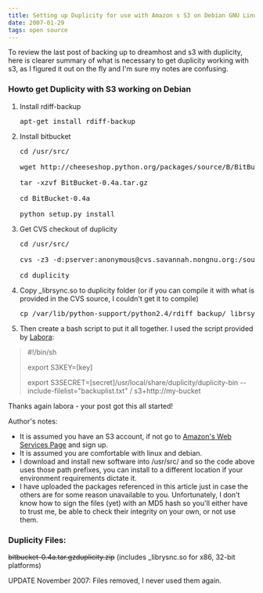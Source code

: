 ```yaml
---
title: Setting up Duplicity for use with Amazon s S3 on Debian GNU Linux to backup on Dreamhost
date: 2007-01-29
tags: open source
---
```

To review the last post of backing up to dreamhost and s3 with duplicity, here is  clearer summary of what is necessary to get duplicity working with s3, as I figured it out on the fly and I'm sure my notes are confusing.
<h3>Howto get Duplicity with S3 working on Debian</h3><ol><li>Install rdiff-backup</li>

<pre>apt-get install rdiff-backup</pre><li>Install bitbucket</li>

<pre>cd /usr/src/

wget http://cheeseshop.python.org/packages/source/B/BitBucket/BitBucket-0.4a.tar.gz

tar -xzvf BitBucket-0.4a.tar.gz

cd BitBucket-0.4a

python setup.py install</pre><li>Get CVS checkout of duplicity</li>

<pre>cd /usr/src/

cvs -z3 -d:pserver:anonymous@cvs.savannah.nongnu.org:/sources/duplicity co duplicity

cd duplicity</pre><li>Copy _librsync.so to duplicity folder (or if you can compile it with what is provided in the CVS source, I couldn't get it to compile)</li>

<pre>cp /var/lib/python-support/python2.4/rdiff_backup/_librsync.so /usr/src/duplicity/duplicity/</pre><li>Then create a bash script to put it all together. I used the script provided by <a href="http://labora.harnvi.net/?p=34">Labora</a>:</li></ol>

<blockquote>#!/bin/sh

export S3KEY=[key]

export S3SECRET=[secret]/usr/local/share/duplicity/duplicity-bin --include-filelist="backuplist.txt" / s3+http://my-bucket</blockquote>

Thanks again labora - your post got this all started!

Author's notes:

<ul><li>It is assumed you have an S3 account, if not go to <a href="http://aws.amazon.com">Amazon's Web Services Page</a> and sign up.</li><li>It is assumed you are comfortable with linux and debian.</li><li>I download and install new software into /usr/src/ and so the code above uses those path prefixes, you can install to a different location if your environment requirements dictate it.</li><li>I have uploaded the packages referenced in this article just in case the others are for some reason unavailable to you. Unfortunately, I don't know how to sign the files (yet) with an MD5 hash so you'll either have to trust me, be able to check their integrity on your own, or not use them.</li></ul>
<h3>Duplicity Files:</h3><del>bitbucket-0.4a.tar.gz</del><del>duplicity.zip</del> (includes _librysnc.so for x86, 32-bit platforms)

UPDATE November 2007: Files removed, I never used them again.

